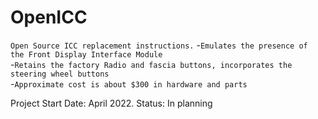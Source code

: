 # OpenICC

  `Open Source ICC replacement instructions.`
    -`Emulates the presence of the Front Display Interface Module`  
    -`Retains the factory Radio and fascia buttons, incorporates the steering wheel buttons`  
    -`Approximate cost is about $300 in hardware and parts`  

Project Start Date: April 2022.
    Status: In planning
